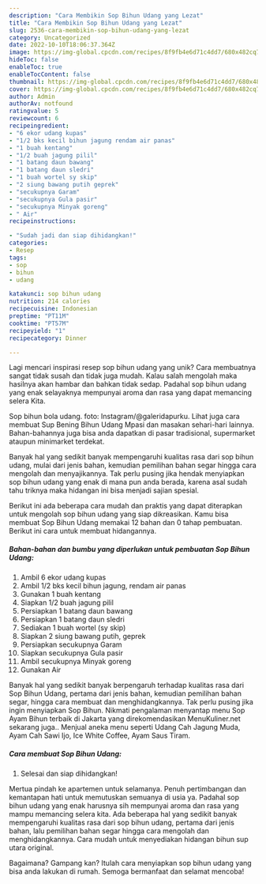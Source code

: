 ```yaml
---
description: "Cara Membikin Sop Bihun Udang yang Lezat"
title: "Cara Membikin Sop Bihun Udang yang Lezat"
slug: 2536-cara-membikin-sop-bihun-udang-yang-lezat
category: Uncategorized
date: 2022-10-10T18:06:37.364Z
image: https://img-global.cpcdn.com/recipes/8f9fb4e6d71c4dd7/680x482cq70/sop-bihun-udang-foto-resep-utama.jpg
hideToc: false
enableToc: true
enableTocContent: false
thumbnail: https://img-global.cpcdn.com/recipes/8f9fb4e6d71c4dd7/680x482cq70/sop-bihun-udang-foto-resep-utama.jpg
cover: https://img-global.cpcdn.com/recipes/8f9fb4e6d71c4dd7/680x482cq70/sop-bihun-udang-foto-resep-utama.jpg
author: Admin
authorAv: notfound
ratingvalue: 5
reviewcount: 6
recipeingredient:
- "6 ekor udang kupas"
- "1/2 bks kecil bihun jagung rendam air panas"
- "1 buah kentang"
- "1/2 buah jagung pilil"
- "1 batang daun bawang"
- "1 batang daun sledri"
- "1 buah wortel sy skip"
- "2 siung bawang putih geprek"
- "secukupnya Garam"
- "secukupnya Gula pasir"
- "secukupnya Minyak goreng"
- " Air"
recipeinstructions:

- "Sudah jadi dan siap dihidangkan!"
categories:
- Resep
tags:
- sop
- bihun
- udang

katakunci: sop bihun udang 
nutrition: 214 calories
recipecuisine: Indonesian
preptime: "PT11M"
cooktime: "PT57M"
recipeyield: "1"
recipecategory: Dinner

---
```





Lagi mencari inspirasi resep sop bihun udang yang unik? Cara membuatnya sangat tidak susah dan tidak juga mudah. Kalau salah mengolah maka hasilnya akan hambar dan bahkan tidak sedap. Padahal sop bihun udang yang enak selayaknya mempunyai aroma dan rasa yang dapat memancing selera Kita.





Sop bihun bola udang. foto: Instagram/@galeridapurku. Lihat juga cara membuat Sup Bening Bihun Udang Mpasi dan masakan sehari-hari lainnya. Bahan-bahannya juga bisa anda dapatkan di pasar tradisional, supermarket ataupun minimarket terdekat.

Banyak hal yang sedikit banyak mempengaruhi kualitas rasa dari sop bihun udang, mulai dari jenis bahan, kemudian pemilihan bahan segar hingga cara mengolah dan menyajikannya. Tak perlu pusing jika hendak menyiapkan sop bihun udang yang enak di mana pun anda berada, karena asal sudah tahu triknya maka hidangan ini bisa menjadi sajian spesial.






Berikut ini ada beberapa cara mudah dan praktis yang dapat diterapkan untuk mengolah sop bihun udang yang siap dikreasikan. Kamu bisa membuat Sop Bihun Udang memakai 12 bahan dan 0 tahap pembuatan. Berikut ini cara untuk membuat hidangannya.

<!--inarticleads1-->

##### Bahan-bahan dan bumbu yang diperlukan untuk pembuatan Sop Bihun Udang:

1. Ambil 6 ekor udang kupas
1. Ambil 1/2 bks kecil bihun jagung, rendam air panas
1. Gunakan 1 buah kentang
1. Siapkan 1/2 buah jagung pilil
1. Persiapkan 1 batang daun bawang
1. Persiapkan 1 batang daun sledri
1. Sediakan 1 buah wortel (sy skip)
1. Siapkan 2 siung bawang putih, geprek
1. Persiapkan secukupnya Garam
1. Siapkan secukupnya Gula pasir
1. Ambil secukupnya Minyak goreng
1. Gunakan  Air


Banyak hal yang sedikit banyak berpengaruh terhadap kualitas rasa dari Sop Bihun Udang, pertama dari jenis bahan, kemudian pemilihan bahan segar, hingga cara membuat dan menghidangkannya. Tak perlu pusing jika ingin menyiapkan Sop Bihun. Nikmati pengalaman menyantap menu Sop Ayam Bihun terbaik di Jakarta yang direkomendasikan MenuKuliner.net sekarang juga.. Menjual aneka menu seperti Udang Cah Jagung Muda, Ayam Cah Sawi Ijo, Ice White Coffee, Ayam Saus Tiram. 

<!--inarticleads2-->

##### Cara membuat Sop Bihun Udang:


1. Selesai dan siap dihidangkan!

Mertua pindah ke apartemen untuk selamanya. Penuh pertimbangan dan kemantapan hati untuk memutuskan semuanya di usia ya. Padahal sop bihun udang yang enak harusnya sih mempunyai aroma dan rasa yang mampu memancing selera kita. Ada beberapa hal yang sedikit banyak mempengaruhi kualitas rasa dari sop bihun udang, pertama dari jenis bahan, lalu pemilihan bahan segar hingga cara mengolah dan menghidangkannya. Cara mudah untuk menyediakan hidangan bihun sup utara original. 

Bagaimana? Gampang kan? Itulah cara menyiapkan sop bihun udang yang bisa anda lakukan di rumah. Semoga bermanfaat dan selamat mencoba!
